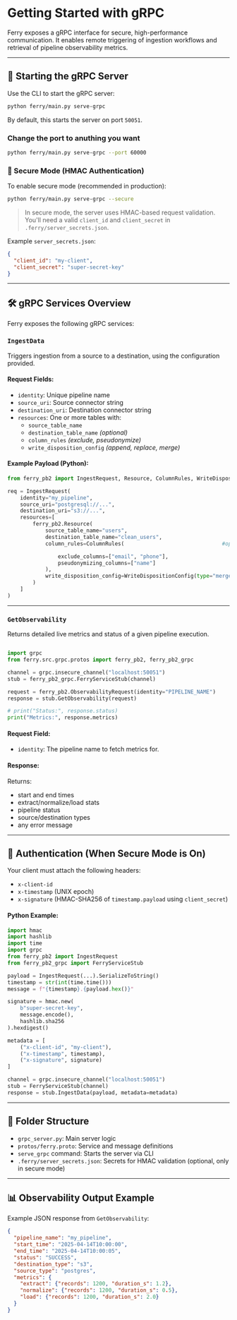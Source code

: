 # Getting Started with gRPC

Ferry exposes a gRPC interface for secure, high-performance communication. It enables remote triggering of ingestion workflows and retrieval of pipeline observability metrics.


---

## 🚀 Starting the gRPC Server

Use the CLI to start the gRPC server:

```bash
python ferry/main.py serve-grpc
```

By default, this starts the server on port `50051`.

### Change the port to anuthing you want

```bash
python ferry/main.py serve-grpc --port 60000
```

### 🔐 Secure Mode (HMAC Authentication)

To enable secure mode (recommended in production):

```bash
python ferry/main.py serve-grpc --secure
```

> In secure mode, the server uses HMAC-based request validation. You'll need a valid `client_id` and `client_secret` in `.ferry/server_secrets.json`.

Example `server_secrets.json`:

```json
{
  "client_id": "my-client",
  "client_secret": "super-secret-key"
}
```

---

## 🛠️ gRPC Services Overview

Ferry exposes the following gRPC services:

### `IngestData`

Triggers ingestion from a source to a destination, using the configuration provided.

#### Request Fields:
- `identity`: Unique pipeline name
- `source_uri`: Source connector string
- `destination_uri`: Destination connector string
- `resources`: One or more tables with:
  - `source_table_name`
  - `destination_table_name` *(optional)*
  - `column_rules` *(exclude, pseudonymize)*
  - `write_disposition_config` *(append, replace, merge)*

#### Example Payload (Python):

```python
from ferry_pb2 import IngestRequest, Resource, ColumnRules, WriteDispositionConfig

req = IngestRequest(
    identity="my_pipeline",
    source_uri="postgresql://...",
    destination_uri="s3://...",
    resources=[
        ferry_pb2.Resource(
            source_table_name="users",
            destination_table_name="clean_users",
            column_rules=ColumnRules(                               #optional declaration

                exclude_columns=["email", "phone"],
                pseudonymizing_columns=["name"]
            ),
            write_disposition_config=WriteDispositionConfig(type="merge")
        )
    ]
)
```

---

### `GetObservability`

Returns detailed live metrics and status of a given pipeline execution.

```python

import grpc
from ferry.src.grpc.protos import ferry_pb2, ferry_pb2_grpc

channel = grpc.insecure_channel("localhost:50051")
stub = ferry_pb2_grpc.FerryServiceStub(channel)

request = ferry_pb2.ObservabilityRequest(identity="PIPELINE_NAME")
response = stub.GetObservability(request)

# print("Status:", response.status)
print("Metrics:", response.metrics)
```

#### Request Field:
- `identity`: The pipeline name to fetch metrics for.

#### Response:
Returns:
- start and end times
- extract/normalize/load stats
- pipeline status
- source/destination types
- any error message

---

## 🧪 Authentication (When Secure Mode is On)

Your client must attach the following headers:

- `x-client-id`
- `x-timestamp` (UNIX epoch)
- `x-signature` (HMAC-SHA256 of `timestamp.payload` using `client_secret`)

#### Python Example:

```python
import hmac
import hashlib
import time
import grpc
from ferry_pb2 import IngestRequest
from ferry_pb2_grpc import FerryServiceStub

payload = IngestRequest(...).SerializeToString()
timestamp = str(int(time.time()))
message = f"{timestamp}.{payload.hex()}"

signature = hmac.new(
    b"super-secret-key",
    message.encode(),
    hashlib.sha256
).hexdigest()

metadata = [
    ("x-client-id", "my-client"),
    ("x-timestamp", timestamp),
    ("x-signature", signature)
]

channel = grpc.insecure_channel("localhost:50051")
stub = FerryServiceStub(channel)
response = stub.IngestData(payload, metadata=metadata)
```

---

## 📂 Folder Structure

- `grpc_server.py`: Main server logic
- `protos/ferry.proto`: Service and message definitions
- `serve_grpc` command: Starts the server via CLI
- `.ferry/server_secrets.json`: Secrets for HMAC validation (optional, only in secure mode)

---

## 📊 Observability Output Example

Example JSON response from `GetObservability`:

```json
{
  "pipeline_name": "my_pipeline",
  "start_time": "2025-04-14T10:00:00",
  "end_time": "2025-04-14T10:00:05",
  "status": "SUCCESS",
  "destination_type": "s3",
  "source_type": "postgres",
  "metrics": {
    "extract": {"records": 1200, "duration_s": 1.2},
    "normalize": {"records": 1200, "duration_s": 0.5},
    "load": {"records": 1200, "duration_s": 2.0}
  }
}
```